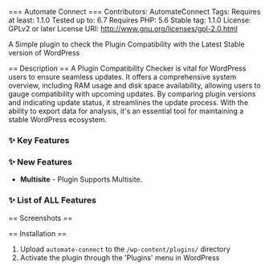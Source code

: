 === Automate Connect ===
Contributors: AutomateConnect
Tags: 
Requires at least: 1.1.0
Tested up to: 6.7
Requires PHP: 5.6
Stable tag: 1.1.0
License: GPLv2 or later
License URI: http://www.gnu.org/licenses/gpl-2.0.html

A Simple plugin to check the Plugin Compatibility with the Latest Stable version of WordPress

== Description ==
A Plugin Compatibility Checker is vital for WordPress users to ensure seamless updates. It offers a comprehensive system overview, including RAM usage and disk space availability, allowing users to gauge compatibility with upcoming updates. By comparing plugin versions and indicating update status, it streamlines the update process. With the ability to export data for analysis, it's an essential tool for maintaining a stable WordPress ecosystem.

### ✨ Key Features ###

### ✨ New Features ###

* **Multisite** - Plugin Supports Multisite.


### ✨ List of ALL Features ###

== Screenshots ==

== Installation ==

1. Upload `automate-connect` to the `/wp-content/plugins/` directory
2. Activate the plugin through the 'Plugins' menu in WordPress
